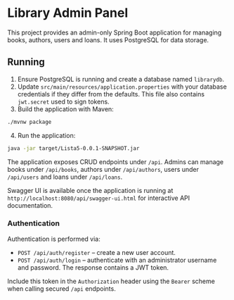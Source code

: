 # Library Admin Panel

This project provides an admin-only Spring Boot application for managing books, authors, users and loans. It uses PostgreSQL for data storage.

## Running

1. Ensure PostgreSQL is running and create a database named `librarydb`.
2. Update `src/main/resources/application.properties` with your database credentials if they differ from the defaults. This file also contains `jwt.secret` used to sign tokens.
3. Build the application with Maven:

```bash
./mvnw package
```

4. Run the application:

```bash
java -jar target/Lista5-0.0.1-SNAPSHOT.jar
```

The application exposes CRUD endpoints under `/api`. Admins can manage books under `/api/books`, authors under `/api/authors`, users under `/api/users` and loans under `/api/loans`.

Swagger UI is available once the application is running at `http://localhost:8080/api/swagger-ui.html` for interactive API documentation.

### Authentication

Authentication is performed via:

* `POST /api/auth/register` – create a new user account.
* `POST /api/auth/login` &ndash; authenticate with an administrator username and password. The response contains a JWT token.

Include this token in the `Authorization` header using the `Bearer` scheme when calling secured `/api` endpoints.

